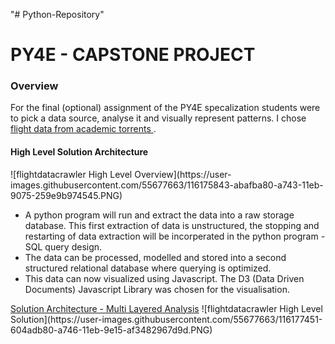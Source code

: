 "# Python-Repository" 

<h1>PY4E - CAPSTONE PROJECT</h1>

<h3>Overview</h3>
For the final (optional) assignment of the PY4E specalization students were to pick a data source, analyse it and visually represent patterns. I chose <a href = https://academictorrents.com/details/a2ccf94bbb4af222bf8e69dad60a68a29f310d9a> flight data from academic torrents </a>. 

<h4>High Level Solution Architecture</h4>
![flightdatacrawler High Level Overview](https://user-images.githubusercontent.com/55677663/116175843-abafba80-a743-11eb-9075-259e9b974545.PNG)
<ul>
  <li> A python program will run and extract the data into a raw storage database. This first extraction of data is unstructured, the stopping and restarting of data extraction will be incorperated in the python program - SQL query design. </li>
  <li> The data can be processed, modelled and stored into a second structured relational database where querying is optimized. </li>
  <li>This data can now visualized using Javascript. The D3 (Data Driven Documents) Javascript Library was chosen for the visualisation. </li>
 </ul>
 <u>Solution Architecture - Multi Layered Analysis</u>
![flightdatacrawler High Level Solution](https://user-images.githubusercontent.com/55677663/116177451-604adb80-a746-11eb-9e15-af3482967d9d.PNG)
